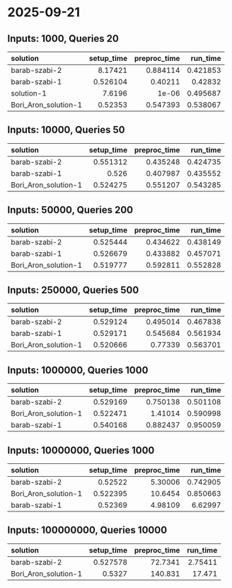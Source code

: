 # 2025-09-21

## Inputs: 1000, Queries 20

| solution             |   setup_time |   preproc_time |   run_time |
|:---------------------|-------------:|---------------:|-----------:|
| barab-szabi-2        |     8.17421  |       0.884114 |   0.421853 |
| barab-szabi-1        |     0.526104 |       0.40211  |   0.42832  |
| solution-1           |     7.6196   |       1e-06    |   0.495687 |
| Bori_Aron_solution-1 |     0.52353  |       0.547393 |   0.538067 |

## Inputs: 10000, Queries 50

| solution             |   setup_time |   preproc_time |   run_time |
|:---------------------|-------------:|---------------:|-----------:|
| barab-szabi-2        |     0.551312 |       0.435248 |   0.424735 |
| barab-szabi-1        |     0.526    |       0.407987 |   0.435552 |
| Bori_Aron_solution-1 |     0.524275 |       0.551207 |   0.543285 |

## Inputs: 50000, Queries 200

| solution             |   setup_time |   preproc_time |   run_time |
|:---------------------|-------------:|---------------:|-----------:|
| barab-szabi-2        |     0.525444 |       0.434622 |   0.438149 |
| barab-szabi-1        |     0.526679 |       0.433882 |   0.457071 |
| Bori_Aron_solution-1 |     0.519777 |       0.592811 |   0.552828 |

## Inputs: 250000, Queries 500

| solution             |   setup_time |   preproc_time |   run_time |
|:---------------------|-------------:|---------------:|-----------:|
| barab-szabi-2        |     0.529124 |       0.495014 |   0.467838 |
| barab-szabi-1        |     0.529171 |       0.545684 |   0.561934 |
| Bori_Aron_solution-1 |     0.520666 |       0.77339  |   0.563701 |

## Inputs: 1000000, Queries 1000

| solution             |   setup_time |   preproc_time |   run_time |
|:---------------------|-------------:|---------------:|-----------:|
| barab-szabi-2        |     0.529169 |       0.750138 |   0.501108 |
| Bori_Aron_solution-1 |     0.522471 |       1.41014  |   0.590998 |
| barab-szabi-1        |     0.540168 |       0.882437 |   0.950059 |

## Inputs: 10000000, Queries 1000

| solution             |   setup_time |   preproc_time |   run_time |
|:---------------------|-------------:|---------------:|-----------:|
| barab-szabi-2        |     0.52522  |        5.30006 |   0.742905 |
| Bori_Aron_solution-1 |     0.522395 |       10.6454  |   0.850663 |
| barab-szabi-1        |     0.52369  |        4.98109 |   6.62997  |

## Inputs: 100000000, Queries 10000

| solution             |   setup_time |   preproc_time |   run_time |
|:---------------------|-------------:|---------------:|-----------:|
| barab-szabi-2        |     0.527578 |        72.7341 |    2.75411 |
| Bori_Aron_solution-1 |     0.5327   |       140.831  |   17.471   |